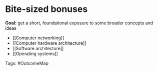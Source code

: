 # Bite-sized bonuses

**Goal:** get a short, foundational exposure to some broader concepts and ideas

- [[Computer networking]]
- [[Computer hardware architecture]]
- [[Software architecture]]
- [[Operating systems]]

Tags: #OutcomeMap 